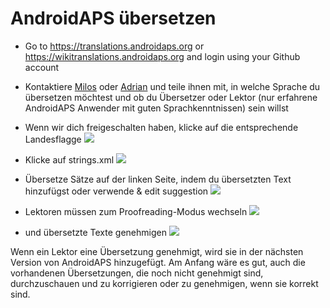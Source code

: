 # AndroidAPS übersetzen

* Go to <https://translations.androidaps.org> or <https://wikitranslations.androidaps.org> and login using your Github account

* Kontaktiere [Milos](https://gitter.im/MilosKozak) oder [Adrian](https://gitter.im/AdrianLxM) und teile ihnen mit, in welche Sprache du übersetzen möchtest und ob du Übersetzer oder Lektor (nur erfahrene AndroidAPS Anwender mit guten Sprachkenntnissen) sein willst

* Wenn wir dich freigeschalten haben, klicke auf die entsprechende Landesflagge ![](../images/translation-flags.png)

* Klicke auf strings.xml ![](../images/translations-click-strings.png)

* Übersetze Sätze auf der linken Seite, indem du übersetzten Text hinzufügst oder verwende & edit suggestion ![](../images/translations-translate.png)

* Lektoren müssen zum Proofreading-Modus wechseln ![](../images/translations-proofreading-mode.png)

* und übersetzte Texte genehmigen ![](../images/translations-proofreading.png)

Wenn ein Lektor eine Übersetzung genehmigt, wird sie in der nächsten Version von AndroidAPS hinzugefügt. Am Anfang wäre es gut, auch die vorhandenen Übersetzungen, die noch nicht genehmigt sind, durchzuschauen und zu korrigieren oder zu genehmigen, wenn sie korrekt sind.
